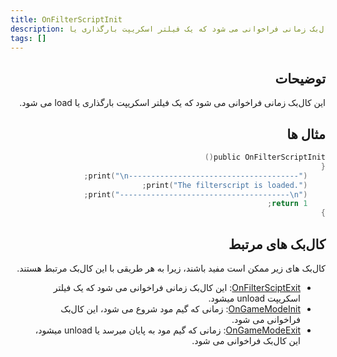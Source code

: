 ```yaml
---
title: OnFilterScriptInit
description: این کال‌بک زمانی فراخوانی می شود که یک فیلتر اسکریپت بارگذاری یا load می شود.
tags: []
---
```


<div dir="rtl" style={{ textAlign: "right" }}>

## توضیحات

این کال‌بک زمانی فراخوانی می شود که یک فیلتر اسکریپت بارگذاری یا load می شود.

## مثال ها

```c
public OnFilterScriptInit()
{
    print("\n--------------------------------------");
    print("The filterscript is loaded.");
    print("--------------------------------------\n");
    return 1;
}
```

## کال‌بک های مرتبط

کال‌بک های زیر ممکن است مفید باشند، زیرا به هر طریقی با این کال‌بک مرتبط هستند.


- [OnFilterSciptExit](OnFilterScriptExit): این کال‌بک زمانی فراخوانی می شود که یک فیلتر اسکریپت unload میشود.
- [OnGameModeInit](OnGameModeInit): زمانی که گیم مود شروع می شود، این کال‌بک فراخوانی می شود.
- [OnGameModeExit](OnGameModeExit): زمانی که گیم مود به پایان میرسد یا unload میشود، این کال‌بک فراخوانی می شود.
</div>